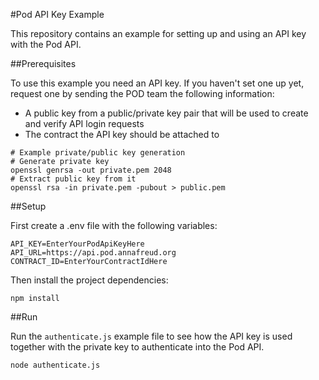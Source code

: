 #Pod API Key Example

This repository contains an example for setting up and using an API key with the Pod API.

##Prerequisites

To use this example you need an API key. If you haven't set one up yet, request one by sending 
the POD team the following information:

* A public key from a public/private key pair that will be used to create and verify API login requests
* The contract the API key should be attached to

```shell
# Example private/public key generation
# Generate private key
openssl genrsa -out private.pem 2048
# Extract public key from it
openssl rsa -in private.pem -pubout > public.pem
```

##Setup

First create a .env file with the following variables:

```dotenv
API_KEY=EnterYourPodApiKeyHere
API_URL=https://api.pod.annafreud.org
CONTRACT_ID=EnterYourContractIdHere
```

Then install the project dependencies:

```shell
npm install
```

##Run

Run the `authenticate.js` example file to see how the API key is used together with the private key to 
authenticate into the Pod API.

```shell
node authenticate.js
```

